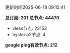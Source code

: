 更新时间2025-06-18 09:12:41

**总订阅: 201**
**总节点: 44470**
- vless节点: 23153
- hysteria2节点: 4

**google ping有效节点: 212**
